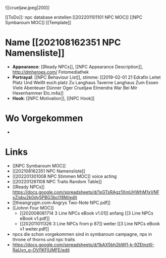 ![[crueljaw.jpeg|200]]

[[ToDo]]: npc database erstellen
[[202201101101 NPC MOC]]
[[NPC Symbaroum MOC]]
 [[Template]]

# Name [[202108162351 NPC Namensliste]]
- **Appearance**: [[Ready NPCs]], [[NPC Appearance Description]], http://dmheroes.com/ Fotomediathek
- **Portrayal**: [[NPC Behaviour List]], stimme: [[2019-02-01 21 Edrafin Leitet Platz Und Weißt euch platz Zu Langhaus Taverne Langhaus Zum Essen Viele Abenteuer Dünner Oger Crueljaw Elmendra War Bei Mir Hexenhammer Etc.m4a]]
- **Hook**: [[NPC Motivation]], [[NPC Hook]]

# Wo Vorgekommen
- 






# Links
- [[NPC Symbaroum MOC]]
- [[202108162351 NPC Namensliste]] 
- [[202201301008 NPC Stimmen MOC]] voice acting
- [[202201261108 NPC Traits Random Table]]
- [[Ready NPCs]] https://docs.google.com/spreadsheets/d/1xGTsRAgz1XmUHWhM1xVNFxZisbu2k0dy5PBG3bcI18M/edit
- [[theangrygm.com-Angrys Two-Note NPC.pdf]]
- [[Johnn Four MOC]]
	- [[202008081714 3 Line NPCs eBook v1.01]] anfang [[3 Line NPCs eBook v1.pdf]]
	- [[202011011326 3 Line NPCs from p 87]] weiter  [[3 Line NPCs eBook v1 weiter.pdf]]
- npcs die schon vorgekommen sind in symbaroum campagne, nps in throne of thorns  und npc traits
- https://docs.google.com/spreadsheets/d/1bAX5bh2bWl1-k-9ZEtnztlI-RaUvn_g-OVl1KFlUMFE/edit

